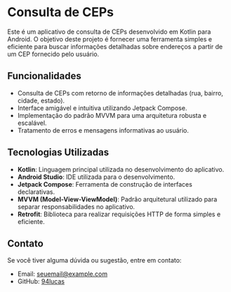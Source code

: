 # Consulta de CEPs

Este é um aplicativo de consulta de CEPs desenvolvido em Kotlin para Android. O objetivo deste projeto é fornecer uma ferramenta simples e eficiente para buscar informações detalhadas sobre endereços a partir de um CEP fornecido pelo usuário.

## Funcionalidades

- Consulta de CEPs com retorno de informações detalhadas (rua, bairro, cidade, estado).
- Interface amigável e intuitiva utilizando Jetpack Compose.
- Implementação do padrão MVVM para uma arquitetura robusta e escalável.
- Tratamento de erros e mensagens informativas ao usuário.

## Tecnologias Utilizadas

- **Kotlin**: Linguagem principal utilizada no desenvolvimento do aplicativo.
- **Android Studio**: IDE utilizada para o desenvolvimento.
- **Jetpack Compose**: Ferramenta de construção de interfaces declarativas.
- **MVVM (Model-View-ViewModel)**: Padrão arquitetural utilizado para separar responsabilidades no aplicativo.
- **Retrofit**: Biblioteca para realizar requisições HTTP de forma simples e eficiente.

## Contato

Se você tiver alguma dúvida ou sugestão, entre em contato:

- Email: [seuemail@example.com](mailto:seuemail@example.com)
- GitHub: [94lucas](https://github.com/94lucas)
